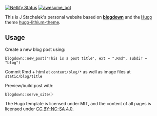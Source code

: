 [![Netlify Status](https://api.netlify.com/api/v1/badges/1880589c-045d-4161-8054-8f67b825512e/deploy-status)](https://app.netlify.com/sites/jsta/deploys) [![awesome_bot](https://github.com/rbind/jsta.rbind.io/actions/workflows/awesome_bot.yml/badge.svg)](https://github.com/rbind/jsta.rbind.io/actions/workflows/awesome_bot.yml)

This is J Stachelek's personal website based on [**blogdown**](https://github.com/rstudio/blogdown) and the [Hugo](https://gohugo.io) theme [hugo-lithium-theme](https://github.com/yihui/hugo-lithium-theme). 

## Usage

Create a new blog post using:

```
blogdown::new_post("This is a post title", ext = ".Rmd", subdir = "blog")
```

Commit Rmd + html at `content/blog/*` as well as image files at `static/blog/title`

Preview/build post with:

```
blogdown::serve_site()
```

The Hugo template is licensed under MIT, and the content of all pages is licensed under [CC BY-NC-SA 4.0](http://creativecommons.org/licenses/by-nc-sa/4.0/).
